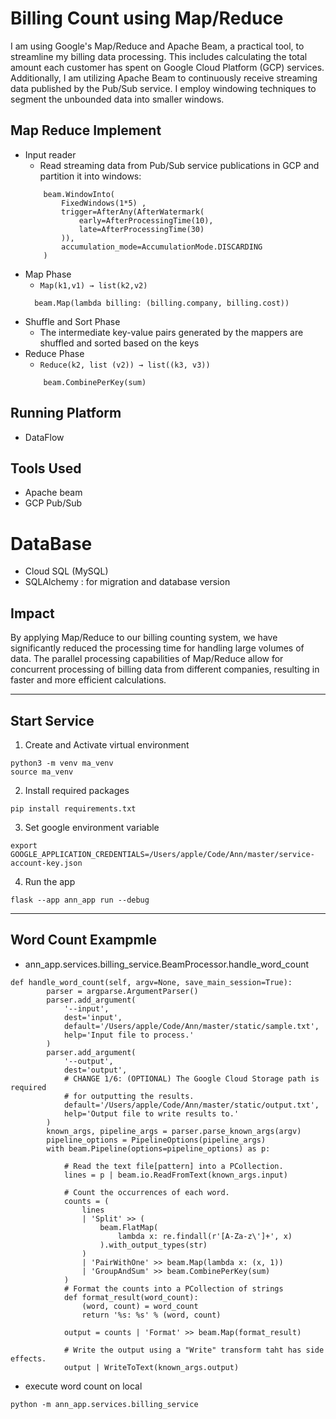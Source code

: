 # Billing Count using Map/Reduce

I am using Google's Map/Reduce and Apache Beam, a practical tool, to streamline my billing data processing. This includes calculating the total amount each customer has spent on Google Cloud Platform (GCP) services. Additionally, I am utilizing Apache Beam to continuously receive streaming data published by the Pub/Sub service. I employ windowing techniques to segment the unbounded data into smaller windows.

## Map Reduce Implement

- Input reader 
    - Read streaming data from Pub/Sub service publications in GCP and partition it into windows:
    ```
        beam.WindowInto(
            FixedWindows(1*5) , 
            trigger=AfterAny(AfterWatermark( 
                early=AfterProcessingTime(10),
                late=AfterProcessingTime(30)
            )),
            accumulation_mode=AccumulationMode.DISCARDING
        )
    ```
- Map Phase
    - `Map(k1,v1) → list(k2,v2)`
    ```
      beam.Map(lambda billing: (billing.company, billing.cost))  
    ```
- Shuffle and Sort Phase 
    - The intermediate key-value pairs generated by the mappers are shuffled and sorted based on the keys
- Reduce Phase
    - `Reduce(k2, list (v2)) → list((k3, v3))`
    ```
        beam.CombinePerKey(sum)
    ```

## Running Platform 
- DataFlow

## Tools Used
- Apache beam
- GCP Pub/Sub 

# DataBase
- Cloud SQL (MySQL)
- SQLAlchemy : for migration and database version

## Impact
By applying Map/Reduce to our billing counting system, we have significantly reduced the processing time for handling large volumes of data. The parallel processing capabilities of Map/Reduce allow for concurrent processing of billing data from different companies, resulting in faster and more efficient calculations.

--- 
## Start Service
1. Create and Activate virtual environment
```
python3 -m venv ma_venv
source ma_venv
```
2. Install required packages
```
pip install requirements.txt
```
3. Set google environment variable
```
export GOOGLE_APPLICATION_CREDENTIALS=/Users/apple/Code/Ann/master/service-account-key.json
```
4. Run the app
```
flask --app ann_app run --debug
```

---
## Word Count Exampmle
- ann_app.services.billing_service.BeamProcessor.handle_word_count
```
def handle_word_count(self, argv=None, save_main_session=True):
        parser = argparse.ArgumentParser()
        parser.add_argument(
            '--input',
            dest='input',
            default='/Users/apple/Code/Ann/master/static/sample.txt',
            help='Input file to process.'
        )
        parser.add_argument(
            '--output',
            dest='output',
            # CHANGE 1/6: (OPTIONAL) The Google Cloud Storage path is required
            # for outputting the results.
            default='/Users/apple/Code/Ann/master/static/output.txt',
            help='Output file to write results to.'
        )
        known_args, pipeline_args = parser.parse_known_args(argv)
        pipeline_options = PipelineOptions(pipeline_args)
        with beam.Pipeline(options=pipeline_options) as p:
            
            # Read the text file[pattern] into a PCollection.
            lines = p | beam.io.ReadFromText(known_args.input)

            # Count the occurrences of each word.
            counts = (
                lines
                | 'Split' >> (
                    beam.FlatMap(
                        lambda x: re.findall(r'[A-Za-z\']+', x)
                    ).with_output_types(str)
                )
                | 'PairWithOne' >> beam.Map(lambda x: (x, 1))
                | 'GroupAndSum' >> beam.CombinePerKey(sum)
            )
            # Format the counts into a PCollection of strings
            def format_result(word_count):
                (word, count) = word_count
                return '%s: %s' % (word, count)

            output = counts | 'Format' >> beam.Map(format_result)

            # Write the output using a "Write" transform taht has side effects.
            output | WriteToText(known_args.output)
```

- execute word count on local

`
python -m ann_app.services.billing_service
`